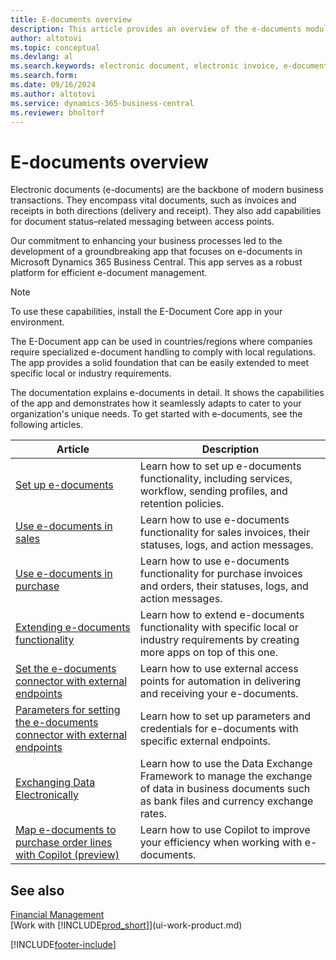 ```yaml
---
title: E-documents overview
description: This article provides an overview of the e-documents module.
author: altotovi
ms.topic: conceptual
ms.devlang: al
ms.search.keywords: electronic document, electronic invoice, e-document, e-invoice
ms.search.form: 
ms.date: 09/16/2024
ms.author: altotovi
ms.service: dynamics-365-business-central
ms.reviewer: bholtorf
---
```


# E-documents overview

Electronic documents (e-documents) are the backbone of modern business transactions. They encompass vital documents, such as invoices and receipts in both directions (delivery and receipt). They also add capabilities for document status–related messaging between access points.

Our commitment to enhancing your business processes led to the development of a groundbreaking app that focuses on e-documents in Microsoft Dynamics 365 Business Central. This app serves as a robust platform for efficient e-document management.

> [!NOTE]
> To use these capabilities, install the E-Document Core app in your environment.  

The E-Document app can be used in countries/regions where companies require specialized e-document handling to comply with local regulations. The app provides a solid foundation that can be easily extended to meet specific local or industry requirements.

The documentation explains e-documents in detail. It shows the capabilities of the app and demonstrates how it seamlessly adapts to cater to your organization's unique needs. To get started with e-documents, see the following articles.

| Article | Description | 
|---------|-------------|
| [Set up e-documents](finance-how-setup-edocuments.md) | Learn how to set up e-documents functionality, including services, workflow, sending profiles, and retention policies. |
| [Use e-documents in sales](finance-how-use-edocuments.md) | Learn how to use e-documents functionality for sales invoices, their statuses, logs, and action messages.| 
| [Use e-documents in purchase](finance-how-use-edocuments-purchase.md) | Learn how to use e-documents functionality for purchase invoices and orders, their statuses, logs, and action messages.|
| [Extending e-documents functionality](/dynamics365/business-central/dev-itpro/developer/devenv-extend-edocuments) | Learn how to extend e-documents functionality with specific local or industry requirements by creating more apps on top of this one. |
| [Set the e-documents connector with external endpoints](finance-how-setup-edocuments-external.md) | Learn how to use external access points for automation in delivering and receiving your e-documents. |
| [Parameters for setting the e-documents connector with external endpoints](finance-edocuments-connectors.md) | Learn how to set up parameters and credentials for e-documents with specific external endpoints. |
| [Exchanging Data Electronically](across-data-exchange.md) | Learn how to use the Data Exchange Framework to manage the exchange of data in business documents such as bank files and currency exchange rates. | 
| [Map e-documents to purchase order lines with Copilot (preview)](map-edocuments-with-copilot.md) | Learn how to use Copilot to improve your efficiency when working with e-documents. |

## See also

[Financial Management](finance.md)    
[Work with [!INCLUDE[prod_short](includes/prod_short.md)]](ui-work-product.md)  

[!INCLUDE[footer-include](includes/footer-banner.md)]
